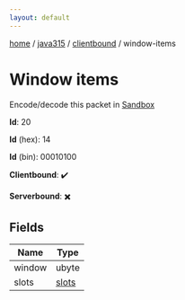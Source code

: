 ```yaml
---
layout: default
---
```


[home](/)  /  [java315](/protocol/java315)  /  [clientbound](/protocol/java315/clientbound)  /  window-items

# Window items

Encode/decode this packet in [Sandbox](../../../sandbox/java315#Clientbound.WindowItems)

**Id**: 20

**Id** (hex): 14

**Id** (bin): 00010100

**Clientbound**: ✔️

**Serverbound**: ✖️

## Fields

Name | Type
---|---
window | ubyte
slots | [slots](/protocol/java315/arrays)
